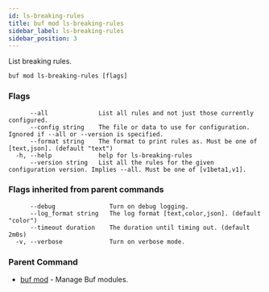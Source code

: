 ```yaml
---
id: ls-breaking-rules
title: buf mod ls-breaking-rules
sidebar_label: ls-breaking-rules
sidebar_position: 3
---
```

List breaking rules.

```
buf mod ls-breaking-rules [flags]
```

### Flags

```
      --all              List all rules and not just those currently configured.
      --config string    The file or data to use for configuration. Ignored if --all or --version is specified.
      --format string    The format to print rules as. Must be one of [text,json]. (default "text")
  -h, --help             help for ls-breaking-rules
      --version string   List all the rules for the given configuration version. Implies --all. Must be one of [v1beta1,v1].
```

### Flags inherited from parent commands

```
      --debug               Turn on debug logging.
      --log_format string   The log format [text,color,json]. (default "color")
      --timeout duration    The duration until timing out. (default 2m0s)
  -v, --verbose             Turn on verbose mode.
```

### Parent Command

* [buf mod](index)	 - Manage Buf modules.

